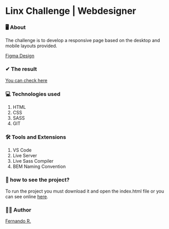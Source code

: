 # Linx Challenge | Webdesigner

### 🖥 About

The challenge is to develop a responsive page based on the desktop and mobile layouts provided.  

[Figma Design](https://www.figma.com/file/iR9UNO7MzXntlVqYyJPGsb/Testes-Webdesign-2021-Candidato?node-id=1267%3A0)

### ✔ The result

[You can check here](https://linx-challenge-webdesign.web.app/)

### 💻 Technologies used 
1. HTML
2. CSS
3. SASS
4. GIT


### 🛠 Tools and Extensions 
1. VS Code
4. Live Server
5. Live Sass Compiler
6. BEM Naming Convention

### 👀 how to see the project?

To run the project you must download it and open the index.html file or you can see online [here](https://linx-challenge-webdesign.web.app/).

### 👨‍💻 Author
  
[Fernando R.](https://github.com/FernandoRDev)
